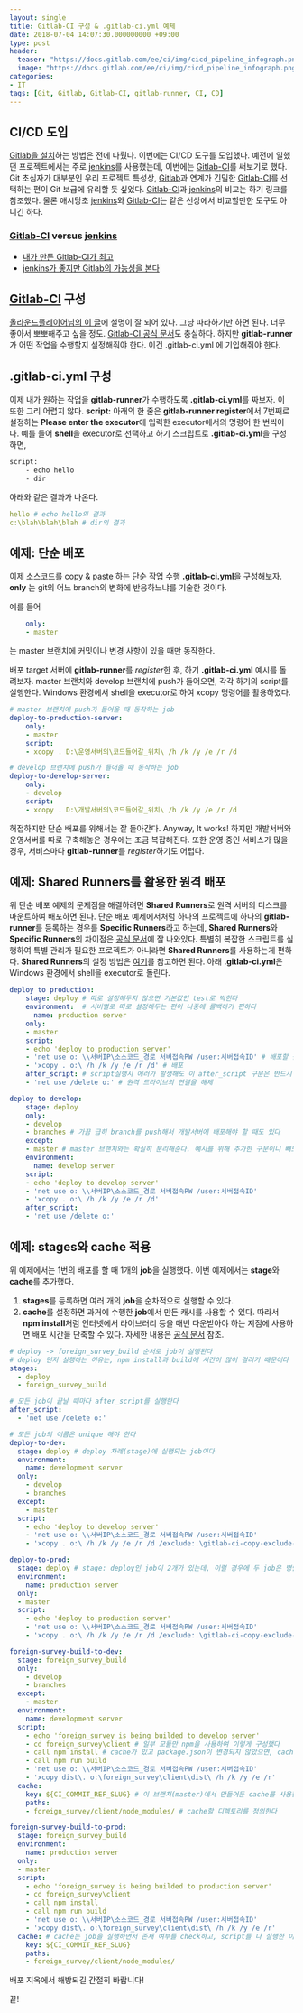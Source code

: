 ```yaml
---
layout: single
title: Gitlab-CI 구성 & .gitlab-ci.yml 예제
date: 2018-07-04 14:07:30.000000000 +09:00
type: post
header:
  teaser: "https://docs.gitlab.com/ee/ci/img/cicd_pipeline_infograph.png"
  image: "https://docs.gitlab.com/ee/ci/img/cicd_pipeline_infograph.png"
categories:
- IT
tags: [Git, Gitlab, Gitlab-CI, gitlab-runner, CI, CD]
---
```


## CI/CD 도입
 [Gitlab을 설치](https://lovemewithoutall.github.io/it/start-docker/)하는 방법은 전에 다뤘다. 이번에는 CI/CD 도구를 도입했다. 예전에 일했던 프로젝트에서는 주로 [jenkins]를 사용했는데, 이번에는 [Gitlab-CI]를 써보기로 했다. Git 초심자가 대부분인 우리 프로젝트 특성상, [Gitlab]과 연계가 긴밀한 [Gitlab-CI]를 선택하는 편이 Git 보급에 유리할 듯 싶었다. [Gitlab-CI]과 [jenkins]의 비교는 하기 링크를 참조했다. 물론 애시당초 [jenkins]와 [Gitlab-CI]는 같은 선상에서 비교할만한 도구도 아니긴 하다.

### [Gitlab-CI] versus [jenkins]
 * [내가 만든 Gitlab-CI가 최고](https://about.gitlab.com/comparison/gitlab-vs-jenkins.html)
 * [jenkins가 좋지만 Gitlab의 가능성을 본다](https://www.inovex.de/blog/modern-cicd-with-jenkins-2-and-gitlab-ci-comparison/)

## [Gitlab-CI] 구성
[올라운드플레이어님의 이 글](http://allroundplaying.tistory.com/21)에 설명이 잘 되어 있다. 그냥 따라하기만 하면 된다. 너무 좋아서 뽀뽀해주고 싶을 정도. [Gitlab-CI 공식 문서]도 충실하다. 하지만 **gitlab-runner**가 어떤 작업을 수행할지 설정해줘야 한다. 이건 .gitlab-ci.yml 에 기입해줘야 한다.

## .gitlab-ci.yml 구성
이제 내가 원하는 작업을 **gitlab-runner**가 수행하도록 **.gitlab-ci.yml**를 짜보자. 이 또한 그리 어렵지 않다. **script:** 아래의 한 줄은 **gitlab-runner register**에서 7번째로 설정하는 **Please enter the executor**에 입력한 executor에서의 명령어 한 번씩이다. 예를 들어 **shell**을 executor로 선택하고 하기 스크립트로 **.gitlab-ci.yml**을 구성하면,

```bash
script:
    - echo hello
    - dir
```

아래와 같은 결과가 나온다.

```yml
hello # echo hello의 결과
c:\blah\blah\blah # dir의 결과
```

## 예제: 단순 배포
이제 소스코드를 copy & paste 하는 단순 작업 수행 **.gitlab-ci.yml**을 구성해보자. **only** 는 git의 어느 branch의 변화에 반응하느냐를 기술한 것이다. 

예를 들어

```yml
    only:
    - master
```
는 master 브랜치에 커밋이나 변경 사항이 있을 때만 동작한다.

배포 target 서버에 **gitlab-runner**를 *register*한 후, 하기 **.gitlab-ci.yml** 예시를 돌려보자. 
master 브랜치와 develop 브랜치에 push가 들어오면, 각각 하기의 script를 실행한다. 
Windows 환경에서 shell을 executor로 하여 xcopy 명령어를 활용하였다.

```yml
# master 브랜치에 push가 들어올 때 동작하는 job
deploy-to-production-server:
    only:
    - master
    script:
    - xcopy . D:\운영서버의\코드들어갈_위치\ /h /k /y /e /r /d

# develop 브랜치에 push가 들어올 때 동작하는 job
deploy-to-develop-server:
    only:
    - develop
    script:
    - xcopy . D:\개발서버의\코드들어갈_위치\ /h /k /y /e /r /d
```

허접하지만 단순 배포를 위해서는 잘 돌아간다. Anyway, It works!
하지만 개발서버와 운영서버를 따로 구축해놓은 경우에는 조금 복잡해진다. 
또한 운영 중인 서비스가 많을 경우, 서비스마다 **gitlab-runner**를 *register*하기도 어렵다.

## 예제: Shared Runners를 활용한 원격 배포

위 단순 배포 예제의 문제점을 해결하려면 **Shared Runners**로 원격 서버의 디스크를 마운트하여 배포하면 된다. 
단순 배포 예제에서처럼 하나의 프로젝트에 하나의 **gitlab-runner**를 등록하는 경우를 **Specific Runners**라고 하는데, 
**Shared Runners**와 **Specific Runners**의 차이점은 [공식 문서](https://docs.gitlab.com/ce/ci/runners/README.html#shared-vs-specific-runners)에 잘 나와있다. 
특별히 복잡한 스크립트를 실행하여 특별 관리가 필요한 프로젝트가 아니라면 **Shared Runners**를 사용하는게 편하다. 
**Shared Runners**의 설정 방법은 [여기](https://docs.gitlab.com/ce/ci/runners/README.html#registering-a-shared-runner)를 참고하면 된다. 
아래 **.gitlab-ci.yml**은 Windows 환경에서 shell을 executor로 돌린다. 

```yml
deploy to production:
    stage: deploy # 따로 설정해두지 않으면 기본값인 test로 박힌다
    environment:  # 서버별로 따로 설정해두는 편이 나중에 롤백하기 편하다
      name: production server
    only:
    - master
    script:
    - echo 'deploy to production server'
    - 'net use o: \\서버IP\소스코드_경로 서버접속PW /user:서버접속ID' # 배포할 원격 서버의 경로를 o드라이브로 잡는다
    - 'xcopy . o:\ /h /k /y /e /r /d' # 배포
    after_script: # script실행시 에러가 발생해도 이 after_script 구문은 반드시 실행한다
    - 'net use /delete o:' # 원격 드라이브의 연결을 해제

deploy to develop:
    stage: deploy
    only:
    - develop 
    - branches # 가끔 급히 branch를 push해서 개발서버에 배포해야 할 때도 있다
    except:
    - master # master 브랜치와는 확실히 분리해준다. 예시를 위해 추가한 구문이니 빼도 상관없다
    environment:
      name: develop server
    script:
    - echo 'deploy to develop server'
    - 'net use o: \\서버IP\소스코드_경로 서버접속PW /user:서버접속ID'
    - 'xcopy . o:\ /h /k /y /e /r /d'
    after_script:
    - 'net use /delete o:'

```

## 예제: stages와 cache 적용

위 예제에서는 1번의 배포를 할 때 1개의 **job**을 실행했다.
이번 예제에서는 **stage**와 **cache**를 추가했다.
1. **stages**를 등록하면 여러 개의 **job**을 순차적으로 실행할 수 있다. 
1. **cache**를 설정하면 과거에 수행한 **job**에서 만든 캐시를 사용할 수 있다. 따라서 **npm install**처럼 인터넷에서 라이브러리 등을 매번 다운받아야 하는 지점에 사용하면 배포 시간을 단축할 수 있다. 자세한 내용은 [공식 문서](https://docs.gitlab.com/ee/ci/caching/index.html#) 참조.

```yml
# deploy -> foreign_survey_build 순서로 job이 실행된다
# deploy 먼저 실행하는 이유는, npm install과 build에 시간이 많이 걸리기 때문이다
stages:
  - deploy
  - foreign_survey_build

# 모든 job이 끝날 때마다 after_script를 실행한다
after_script:
  - 'net use /delete o:'

# 모든 job의 이름은 unique 해야 한다
deploy-to-dev:
  stage: deploy # deploy 차례(stage)에 실행되는 job이다
  environment:
    name: development server
  only:
    - develop
    - branches
  except:
    - master
  script:
    - echo 'deploy to develop server'
    - 'net use o: \\서버IP\소스코드_경로 서버접속PW /user:서버접속ID'
    - 'xcopy . o:\ /h /k /y /e /r /d /exclude:.\gitlab-ci-copy-exclude-list.txt'

deploy-to-prod:
  stage: deploy # stage: deploy인 job이 2개가 있는데, 이럴 경우에 두 job은 병렬로 실행된다
  environment:
    name: production server
  only:
  - master    
  script:
    - echo 'deploy to production server'
    - 'net use o: \\서버IP\소스코드_경로 서버접속PW /user:서버접속ID'
    - 'xcopy . o:\ /h /k /y /e /r /d /exclude:.\gitlab-ci-copy-exclude-list.txt'

foreign-survey-build-to-dev:
  stage: foreign_survey_build
  only:
    - develop
    - branches
  except:
    - master
  environment:
    name: development server
  script:
    - echo 'foreign_survey is being builded to develop server'    
    - cd foreign_survey\client # 일부 모듈만 npm을 사용하여 이렇게 구성했다
    - call npm install # cache가 있고 package.json이 변경되지 않았으면, cache로 저장된 파일(압축 저장되어 있음)을 사용한다.
    - call npm run build
    - 'net use o: \\서버IP\소스코드_경로 서버접속PW /user:서버접속ID'
    - 'xcopy dist\. o:\foreign_survey\client\dist\ /h /k /y /e /r'
  cache:
    key: ${CI_COMMIT_REF_SLUG} # 이 브랜치(master)에서 만들어둔 cache를 사용한다
    paths:
    - foreign_survey/client/node_modules/ # cache할 디렉토리를 정의한다

foreign-survey-build-to-prod:
  stage: foreign_survey_build
  environment:
    name: production server
  only:
  - master    
  script:
    - echo 'foreign_survey is being builded to production server'
    - cd foreign_survey\client
    - call npm install
    - call npm run build
    - 'net use o: \\서버IP\소스코드_경로 서버접속PW /user:서버접속ID'
    - 'xcopy dist\. o:\foreign_survey\client\dist\ /h /k /y /e /r'
  cache: # cache는 job을 실행하면서 존재 여부를 check하고, script를 다 실행한 이후에 다시 한 번 cache한다.
    key: ${CI_COMMIT_REF_SLUG}
    paths:
    - foreign_survey/client/node_modules/
```

배포 지옥에서 해방되길 간절히 바랍니다!

끝!

[Gitlab-CI]: https://about.gitlab.com/features/gitlab-ci-cd/
[Gitlab-CI 공식 문서]: https://docs.gitlab.com/ee/ci/README.html
[jenkins]: https://jenkins.io/
[Gitlab]: <https://gitlab.com>